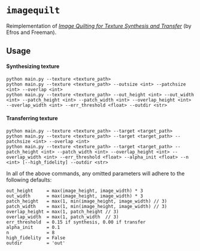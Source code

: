# `imagequilt`
Reimplementation of [_Image Quilting for Texture Synthesis and Transfer_](https://www2.eecs.berkeley.edu/Research/Projects/CS/vision/papers/efros-siggraph01.pdf) (by Efros and Freeman).

## Usage
#### Synthesizing texture
```
python main.py --texture <texture_path>
python main.py --texture <texture_path> --outsize <int> --patchsize <int> --overlap <int>
python main.py --texture <texture_path> --out_height <int> --out_width <int> --patch_height <int> --patch_width <int> --overlap_height <int> --overlap_width <int> --err_threshold <float> --outdir <str>
```

#### Transferring texture
```
python main.py --texture <texture_path> --target <target_path>
python main.py --texture <texture_path> --target <target_path> --patchsize <int> --overlap <int>
python main.py --texture <texture_path> --target <target_path> --patch_height <int> --patch_width <int> --overlap_height <int> --overlap_width <int> --err_threshold <float> --alpha_init <float> --n <int> [--high_fidelity] --outdir <str>
```

In all of the above commands, any omitted parameters will adhere to the following defaults:
```
out_height     = max(image_height, image_width) * 3
out_width      = max(image_height, image_width) * 3
patch_height   = max(1, min(image_height, image_width) // 3)
patch_width    = max(1, min(image_height, image_width) // 3)
overlap_height = max(1, patch_height // 3)
overlap_width  = max(1, patch_width  // 3)
err_threshold  = 0.15 if synthesis, 0.00 if transfer
alpha_init     = 0.1
n              = 8
high_fidelity  = False
outdir         = 'out'
```
